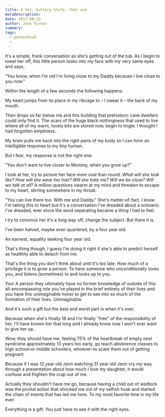 ```yaml
---
title: A hot, buttery knife, that one
metaDescription: 
date: 2013-08-13
author: Jenn Turner
summary: 
tags:
  - parenthood
  - 
---
```


It's a simple, frank conversation as she's getting out of the tub. As I begin to towel her off, this little person looks into my face with my very same eyes and says,

"You know, when I'm old I'm living close to my Daddy because I live close to you now."

Within the length of a few seconds the following happens: 

My heart jumps from its place in my ribcage to – I swear it – the back of my mouth.

Then drops so far below me and this building that prehistoric cave dwellers could only find it. The scars of the huge black nothingness that used to live where all of my warm, lovely bits are stored now, begin to tingle. I thought I had forgotten emptiness.

My brain pulls me back into the right parts of my body so I can form an intelligible response to my tiny human.

But I fear, my response is not the right one:

"You don't want to live closer to Mommy, when you grow up?"

I look at her, try to picture her face more oval than round. *What will she look like? How will she wear her hair? Will she hate me? Will we be close? Will we talk at all?* A million questions swarm at my mind and threaten to escape to my heart, stirring somewhere in my throat.

"You can live there too. With me and Daddy." She's matter-of-fact. I know I'm taking this to heart but it's a conversation I've dreaded about a scenario I've dreaded, ever since the word separating became a thing I had to feel.

I try to convince her it's a long way off, change the subject. But there it is. 

I've been halved, maybe even quartered, by a four year old.

An earnest, equality seeking four year old. 

That's thing though, I guess I'm doing it right if she's able to predict herself as healthily able to detach from me. 

That's the thing you don't think about until it's too late. How much of a privilege it is to grow a person. To have someone who unconditionally loves you, and listens (sometimes) to and looks up to you. 

You! A person they ultimately have no former knowledge of outside of this all-encompassing role you've played in the brief entirety of their lives and you have this unimaginable honor to get to see into so much of the formation of their lives. Unimaginable. 

And it's such a gift but the best and worst part is when it's over. 

Because when she's finally 18 and I'm finally "free" of the responsibility of her, I'll have known her that long and I already know now I won't ever want to give her up. 

Wow, they should have me, feeling 75% of the heartbreak of empty nest syndrome approximately 13 years too early, go teach abstinence classes to high school–or middle schoolers, whoever–to scare them out of getting pregnant.

  Because if I was 12 year old Jenn watching 31 year old Jenn cry my way through a presentation about how much I love my daughter, it would confuse and frighten the crap out of me.

Actually they shouldn't have me go, because having a child out of wedlock was the pivotal action that shocked me out of my selfish husk and started the chain of events that has led me here. To my most favorite time in my life ever. 

Everything is a gift. You just have to see it with the right eyes.